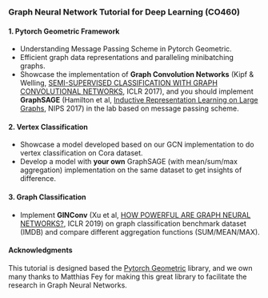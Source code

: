 ### Graph Neural Network Tutorial for Deep Learning (CO460)

#### 1. Pytorch Geometric Framework
- Understanding Message Passing Scheme in Pytorch Geometric.
- Efficient graph data representations and paralleling minibatching graphs.
- Showcase the implementation of **Graph Convolution Networks** (Kipf & Welling, [SEMI-SUPERVISED CLASSIFICATION WITH GRAPH CONVOLUTIONAL NETWORKS](https://arxiv.org/abs/1609.02907), ICLR 2017), and you should implement **GraphSAGE** (Hamilton et al, [Inductive Representation Learning on Large Graphs](https://arxiv.org/abs/1706.02216), NIPS 2017) in the lab based on message passing scheme.

#### 2. Vertex Classification
- Showcase a model developed based on our GCN implementation to do vertex classification on Cora dataset.
- Develop a model with **your own** GraphSAGE (with mean/sum/max aggregation) implementation on the same dataset to get insights of difference.

#### 3. Graph Classification
- Implement **GINConv** (Xu et al, [HOW POWERFUL ARE GRAPH NEURAL NETWORKS?](https://arxiv.org/abs/1810.00826), ICLR 2019) on graph classification benchmark dataset (IMDB) and compare different aggregation functions (SUM/MEAN/MAX).


#### Acknowledgments
This tutorial is designed based the [Pytorch Geometric](https://github.com/rusty1s/pytorch_geometric) library, and we own many thanks to Matthias Fey for making this great library to facilitate the research in Graph Neural Networks. 
